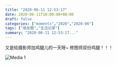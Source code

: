 ```yaml
---
title: "2020-06-11 12:53:17"
date: 2020-06-11T10:00:00+08:00
draft: false
categories: ["moments","2020","2020-06"]
tags: ["朋友圈","生活记录"]
summary: "2020-06-11 12:53:17..."
---
```


又是给摄影师加鸡腿儿的一天呀~
修图师双份鸡腿！！！

![Media 1](/Moments/photos/2020-06-11/202006111253170.jpg)

